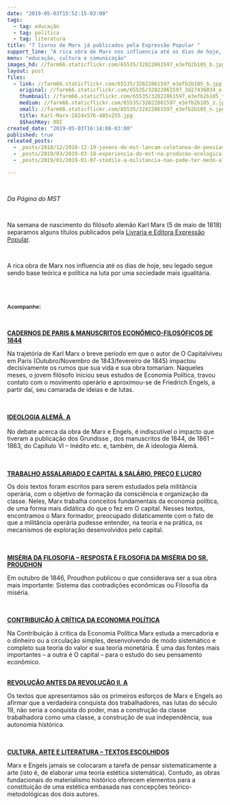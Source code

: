 ```yaml
---
date: "2019-05-03T15:52:15-03:00"
tags:
  - tag: educação
  - tag: politica
  - tag: literatura
title: "7 livros de Marx já publicados pela Expressão Popular "
support_line: "A rica obra de Marx nos influencia até os dias de hoje, seu legado segue sendo base teórica e política na luta por uma sociedade mais igualitária"
menu: "educação, cultura e comunicação"
images_hd: //farm66.staticflickr.com/65535/32822861597_e3efb2b105_b.jpg
layout: post
files:
  - link: //farm66.staticflickr.com/65535/32822861597_e3efb2b105_b.jpg
    original: //farm66.staticflickr.com/65535/32822861597_3d27436034_o.jpg
    thumbnail: //farm66.staticflickr.com/65535/32822861597_e3efb2b105_t.jpg
    medium: //farm66.staticflickr.com/65535/32822861597_e3efb2b105_z.jpg
    small: //farm66.staticflickr.com/65535/32822861597_e3efb2b105_n.jpg
    title: Karl-Marx-1024x576-485x255.jpg
    $$hashKey: 08I
created_date: "2019-05-03T16:14:08-03:00"
published: true
releated_posts:
  - _posts/2018/12/2018-12-19-jovens-do-mst-lancam-coletanea-de-poesias-no-27o-encontro-estadual-em-alagoas.md
  - _posts/2019/03/2019-03-18-experiencia-do-mst-na-producao-ecologica-de-arroz-vira-livro.md
  - _posts/2019/01/2019-01-07-stedile-a-militancia-nao-pode-ter-medo-algum-porque-estamos-lutando-por-justica.md

---
```

<p>
<style type="text/css">@page { margin: 2cm }
		h1 { margin-bottom: 0.21cm }
		h1.western { font-family: "Liberation Serif", serif }
		h1.cjk { font-family: "Noto Sans CJK SC Regular"; font-size: 24pt }
		h1.ctl { font-family: "FreeSans"; font-size: 24pt }
		p { margin-bottom: 0.25cm; line-height: 120% }
		a:link { so-language: zxx }
</style>
</p>

<p>&nbsp;</p>

<p><em>Da P&aacute;gina do MST&nbsp;</em></p>

<p>&nbsp;</p>

<p>Na semana de nascimento do&nbsp;fil&oacute;sofo alem&atilde;o&nbsp;Karl Marx (5 de maio de 1818) separamos alguns t&iacute;tulos publicados pela <a href="https://www.expressaopopular.com.br/loja/">Livraria e Editora Express&atilde;o Popular</a>.&nbsp;</p>

<p>&nbsp;</p>

<p>A rica obra de Marx nos influencia at&eacute; os dias de hoje, seu legado segue sendo base te&oacute;rica e pol&iacute;tica na luta por uma sociedade mais igualit&aacute;ria.&nbsp;</p>

<p><br />
&nbsp;</p>

<p><strong><span style="color: rgb(34, 34, 34); font-family: arial, sans-serif; font-size: small;">Acompanhe:&nbsp;</span></strong></p>

<p>&nbsp;</p>

<p><strong><a href="https://bit.ly/2H0fUHh">CADERNOS DE PARIS &amp; MANUSCRITOS ECON&Ocirc;MICO-FILOS&Oacute;FICOS DE 1844</a></strong></p>

<p>Na trajet&oacute;ria de Karl Marx o breve per&iacute;odo em que o autor de&nbsp;O Capitalviveu em Paris (Outubro/Novembro de 1843/fevereiro de 1845) impactou decisivamente os rumos que sua vida e sua obra tomariam. Naqueles meses, o jovem fil&oacute;sofo iniciou seus estudos de Economia Pol&iacute;tica, travou contato com o movimento oper&aacute;rio e aproximou-se de Friedrich Engels, a partir da&iacute;, seu camarada de ideias e de lutas.</p>

<p><br />
<br />
<strong><a href="https://bit.ly/2Y3QoXt">IDEOLOGIA ALEM&Atilde;, A</a></strong><br />
<br />
No debate acerca da obra de Marx e Engels, &eacute; indiscut&iacute;vel o impacto que tiveram a publica&ccedil;&atilde;o dos Grundisse , dos manuscritos de 1844, de 1861 &ndash; 1863, do Cap&iacute;tulo VI &ndash; In&eacute;dito etc. e, tamb&eacute;m, de A ideologia Alem&atilde;.</p>

<p><br />
<br />
<a href="https://bit.ly/2IYtVYt"><strong>TRABALHO ASSALARIADO E CAPITAL &amp; SAL&Aacute;RIO, PRE&Ccedil;O E LUCRO</strong></a></p>

<p>Os dois textos foram escritos para serem estudados pela milit&acirc;ncia oper&aacute;ria, com o objetivo de forma&ccedil;&atilde;o da consci&ecirc;ncia e organiza&ccedil;&atilde;o da classe. Neles, Marx trabalha conceitos fundamentais da economia pol&iacute;tica, de uma forma mais did&aacute;tica do que o fez em O capital. Nesses textos, encontramos o Marx formador, preocupado didaticamente com o fato de que a milit&acirc;ncia oper&aacute;ria pudesse entender, na teoria e na pr&aacute;tica, os mecanismos de explora&ccedil;&atilde;o desenvolvidos pelo capital.</p>

<p><br />
<br />
<a href="https://bit.ly/2vzFs7B"><strong>MIS&Eacute;RIA DA FILOSOFIA &ndash; RESPOSTA &Egrave; FILOSOFIA DA MIS&Eacute;RIA DO SR. PROUDHON</strong></a></p>

<p>Em outubro de 1846, Proudhon publicou o que considerava ser a sua obra mais importante: Sistema das contradi&ccedil;&otilde;es econ&ocirc;micas ou Filosofia da mis&eacute;ria.</p>

<p><br />
<br />
<a href="https://www.expressaopopular.com.br/loja/produto/contribuicao-a-critica-da-economia-politica/"><strong>CONTRIBUI&Ccedil;&Atilde;O &Agrave; CR&Iacute;TICA DA ECONOMIA POL&Iacute;TICA</strong></a></p>

<p>Na Contribui&ccedil;&atilde;o &agrave; cr&iacute;tica da Economia Pol&iacute;tica Marx estuda a mercadoria e o dinheiro ou a circula&ccedil;&atilde;o simples, desenvolvendo de modo sistem&aacute;tico e completo sua teoria do valor e sua teoria monet&aacute;ria. &Eacute; uma das fontes mais importantes &ndash; a outra &eacute; O capital &ndash; para o estudo do seu pensamento econ&ocirc;mico.</p>

<p><br />
<strong><a href="https://www.expressaopopular.com.br/loja/produto/revolucao-antes-da-revolucao-ii-a/">REVOLU&Ccedil;&Atilde;O ANTES DA REVOLU&Ccedil;&Atilde;O II, A</a></strong></p>

<p>Os textos que apresentamos s&atilde;o os primeiros esfor&ccedil;os de Marx e Engels ao afirmar que a verdadeira conquista dos trabalhadores, nas lutas do s&eacute;culo 19, n&atilde;o seria a conquista do poder, mas a constru&ccedil;&atilde;o da classe trabalhadora como uma classe, a constru&ccedil;&atilde;o de sua independ&ecirc;ncia, sua autonomia hist&oacute;rica.&nbsp;</p>

<p><br />
<br />
<a href="https://www.expressaopopular.com.br/loja/produto/cultura-arte-e-literatura-textos-escolhidos/"><strong>CULTURA, ARTE E LITERATURA &ndash; TEXTOS ESCOLHIDOS</strong></a></p>

<p>Marx e Engels jamais se colocaram a tarefa de pensar sistematicamente a arte (isto &eacute;, de elaborar uma teoria est&eacute;tica sistem&aacute;tica). Contudo, as obras fundacionais do materialismo hist&oacute;rico oferecem elementos para a constitui&ccedil;&atilde;o de uma est&eacute;tica embasada nas concep&ccedil;&otilde;es te&oacute;rico-metodol&oacute;gicas dos dois autores.</p>
